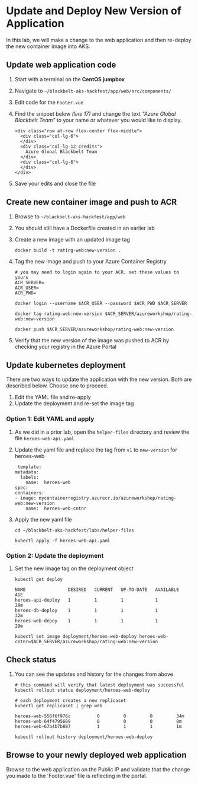 # Update and Deploy New Version of Application

In this lab, we will make a change to the web application and then re-deploy the new container image into AKS. 

## Update web application code

1. Start with a terminal on the **CentOS jumpbox**
2. Navigate to `~/blackbelt-aks-hackfest/app/web/src/components/`
3. Edit code for the `Footer.vue`
4. Find the snippet below *(line 17)* and change the text _"Azure Global Blackbelt Team"_ to your name or whatever you would like to display.

    ```
    <div class="row at-row flex-center flex-middle">
      <div class="col-lg-6">
      </div>
      <div class="col-lg-12 credits">
        Azure Global Blackbelt Team
      </div>
      <div class="col-lg-6">
      </div>
    </div>
    ```

5. Save your edits and close the file

## Create new container image and push to ACR

1. Browse to `~/blackbelt-aks-hackfest/app/web`
2. You should still have a Dockerfile created in an earlier lab
3. Create a new image with an updated image tag

    ```
    docker build -t rating-web:new-version .
    ```

4. Tag the new image and push to your Azure Container Registry

    ```
    # you may need to login again to your ACR. set these values to yours
    ACR_SERVER=
    ACR_USER=
    ACR_PWD=

    docker login --username $ACR_USER --password $ACR_PWD $ACR_SERVER

    docker tag rating-web:new-version $ACR_SERVER/azureworkshop/rating-web:new-version
    
    docker push $ACR_SERVER/azureworkshop/rating-web:new-version
    ```

5. Verify that the new version of the image was pushed to ACR by checking your registry in the Azure Portal

## Update kubernetes deployment

There are two ways to update the application with the new version. Both are described below. Choose one to proceed.
1. Edit the YAML file and re-apply
2. Update the deployment and re-set the image tag

### Option 1: Edit YAML and apply

1. As we did in a prior lab, open the  `helper-files` directory and review the file `heroes-web-api.yaml`
2. Update the yaml file and replace the tag from `v1` to `new-version` for heroes-web
    ```
     template:
    metadata:
      labels:
        name:  heroes-web
    spec:
    containers:
    - image: mycontainerregistry.azurecr.io/azureworkshop/rating-web:new-version
        name:  heroes-web-cntnr
    ```

3. Apply the new yaml file
    ```
    cd ~/blackbelt-aks-hackfest/labs/helper-files

    kubectl apply -f heroes-web-api.yaml
    ```

### Option 2: Update the deployment

1. Set the new image tag on the deployment object
    ```
    kubectl get deploy

    NAME                DESIRED   CURRENT   UP-TO-DATE   AVAILABLE   AGE
    heroes-api-deploy   1         1         1            1           29m
    heroes-db-deploy    1         1         1            1           32m
    heroes-web-depoy    1         1         1            1           29m

    kubectl set image deployment/heroes-web-deploy heroes-web-cntnr=$ACR_SERVER/azureworkshop/rating-web:new-version
    ```

## Check status

1. You can see the updates and history for the changes from above 
    ```
    # this command will verify that latest deployment was successful
    kubectl rollout status deployment/heroes-web-deploy

    # each deployment creates a new replicaset
    kubectl get replicaset | grep web
    
    heroes-web-556f6f976c          0         0         0         34m
    heroes-web-64f4795689          0         0         0         8m
    heroes-web-67b4b7b887          1         1         1         1m

    kubectl rollout history deployment/heroes-web-deploy
    ```

## Browse to your newly deployed web application

Browse to the web application on the Public IP and validate that the change you made to the 'Footer.vue' file is reflecting in the portal.
